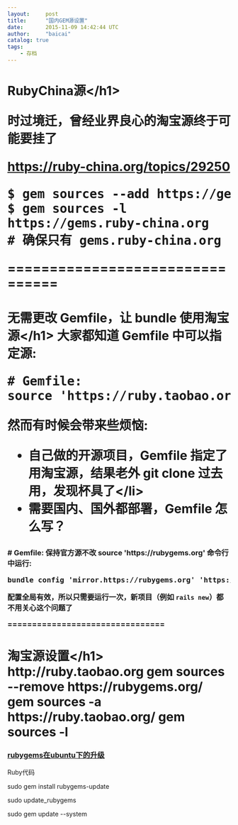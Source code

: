 ```yaml
---
layout:     post
title:      "国内GEM源设置"
date:       2015-11-09 14:42:44 UTC
author:     "baicai"
catalog: true
tags:
    - 存档
---
```


<h1>RubyChina源&lt;/h1>
<p class="media-heading">时过境迁，曾经业界良心的淘宝源终于可能要挂了</p>
<a href="https://ruby-china.org/topics/29250">https://ruby-china.org/topics/29250</a>
<pre class="lang:sh decode:true">$ gem sources --add https://gems.ruby-china.org/ --remove https://rubygems.org/
$ gem sources -l
https://gems.ruby-china.org
# 确保只有 gems.ruby-china.org</pre>
<p class="media-heading">================================</p>

<h1 class="media-heading">无需更改 Gemfile，让 bundle 使用淘宝源&lt;/h1>
大家都知道 Gemfile 中可以指定源:
<pre class="lang:default decode:true"># Gemfile:
source 'https://ruby.taobao.org'</pre>
然而有时候会带来些烦恼:
<ul>
	<li>自己做的开源项目，Gemfile 指定了用淘宝源，结果老外 git clone 过去用，发现杯具了&lt;/li>
	<li>需要国内、国外都部署，Gemfile 怎么写？</li>
</ul>
<h3 id="我今天知道，有个更方便的方法：&quot;>我今天知道，有个更方便的方法：&lt;/h3>
<pre class="lang:default decode:true"># Gemfile: 保持官方源不改
source 'https://rubygems.org'</pre>
命令行中运行:
<pre class="lang:default decode:true  ">bundle config 'mirror.https://rubygems.org' 'https://ruby.taobao.org'</pre>
配置全局有效，所以只需要运行一次，新项目（例如 <code>rails new</code>）都不用关心这个问题了

================================
<h1>淘宝源设置&lt;/h1>
http://ruby.taobao.org
gem sources --remove https://rubygems.org/
gem sources -a https://ruby.taobao.org/
gem sources -l
<h3><a href="http://congteng.iteye.com/blog/1214116">rubygems在ubuntu下的升级</a></h3>
Ruby代码

sudo gem install rubygems-update

sudo update_rubygems

sudo gem update --system
